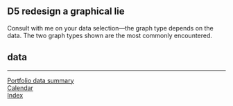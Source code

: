 
## D5 redesign a graphical lie

Consult with me on your data selection—the graph type depends on the
data. The two graph types shown are the most commonly encountered.

## data

-----

[Portfolio data summary](cm301_portfolio_data-types.md)  
[Calendar](../README.md#calendar)  
[Index](../README.md#index)
